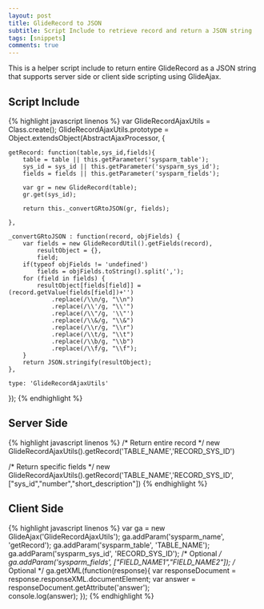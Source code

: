 ```yaml
---
layout: post
title: GlideRecord to JSON
subtitle: Script Include to retrieve record and return a JSON string
tags: [snippets]
comments: true
---
```


This is a helper script include to return entire GlideRecord as a JSON string that supports server side or client side scripting using GlideAjax. 

## Script Include

{% highlight javascript linenos %}
var GlideRecordAjaxUtils = Class.create();
GlideRecordAjaxUtils.prototype = Object.extendsObject(AbstractAjaxProcessor, {

	getRecord: function(table,sys_id,fields){
		table = table || this.getParameter('sysparm_table');
		sys_id = sys_id || this.getParameter('sysparm_sys_id');
		fields = fields || this.getParameter('sysparm_fields');

		var gr = new GlideRecord(table);
		gr.get(sys_id);

		return this._convertGRtoJSON(gr, fields);

	},

	_convertGRtoJSON : function(record, objFields) {
		var fields = new GlideRecordUtil().getFields(record),
			resultObject = {},
			field;
		if(typeof objFields != 'undefined')
			fields = objFields.toString().split(',');
		for (field in fields) {
			resultObject[fields[field]] = (record.getValue(fields[field])+'')
				.replace(/\\n/g, "\\n")
				.replace(/\\'/g, "\\'")
				.replace(/\\"/g, '\\"')
				.replace(/\\&/g, "\\&")
				.replace(/\\r/g, "\\r")
				.replace(/\\t/g, "\\t")
				.replace(/\\b/g, "\\b")
				.replace(/\\f/g, "\\f");
		}
		return JSON.stringify(resultObject);
	},

	type: 'GlideRecordAjaxUtils'
});
{% endhighlight %}

## Server Side

{% highlight javascript linenos %}
/* Return entire record */
new GlideRecordAjaxUtils().getRecord('TABLE_NAME','RECORD_SYS_ID')

/* Return specific fields */
new GlideRecordAjaxUtils().getRecord('TABLE_NAME','RECORD_SYS_ID', ["sys_id","number","short_description"])
{% endhighlight %}

## Client Side
{% highlight javascript linenos %}
var ga = new GlideAjax('GlideRecordAjaxUtils');
ga.addParam('sysparm_name', 'getRecord');
ga.addParam('sysparm_table', 'TABLE_NAME');
ga.addParam('sysparm_sys_id', 'RECORD_SYS_ID');
/* Optional */
ga.addParam('sysparm_fields', ["FIELD_NAME1","FIELD_NAME2"]);
/* Optional */
ga.getXML(function(response){
    var responseDocument = response.responseXML.documentElement;
    var answer = responseDocument.getAttribute('answer');    
    console.log(answer);
});
{% endhighlight %}
